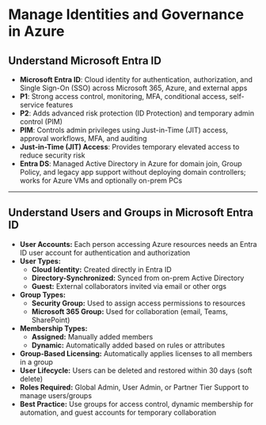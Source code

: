 # Manage Identities and Governance in Azure

## Understand Microsoft Entra ID

- **Microsoft Entra ID**: Cloud identity for authentication, authorization, and Single Sign-On (SSO) across Microsoft 365, Azure, and external apps  
- **P1**: Strong access control, monitoring, MFA, conditional access, self-service features  
- **P2**: Adds advanced risk protection (ID Protection) and temporary admin control (PIM)  
- **PIM**: Controls admin privileges using Just-in-Time (JIT) access, approval workflows, MFA, and auditing  
- **Just-in-Time (JIT) Access**: Provides temporary elevated access to reduce security risk  
- **Entra DS**: Managed Active Directory in Azure for domain join, Group Policy, and legacy app support without deploying domain controllers; works for Azure VMs and optionally on-prem PCs

---

## Understand Users and Groups in Microsoft Entra ID

- **User Accounts:** Each person accessing Azure resources needs an Entra ID user account for authentication and authorization  
- **User Types:**  
  - **Cloud Identity:** Created directly in Entra ID  
  - **Directory-Synchronized:** Synced from on-prem Active Directory  
  - **Guest:** External collaborators invited via email or other orgs  
- **Group Types:**  
  - **Security Group:** Used to assign access permissions to resources  
  - **Microsoft 365 Group:** Used for collaboration (email, Teams, SharePoint)  
- **Membership Types:**  
  - **Assigned:** Manually added members  
  - **Dynamic:** Automatically added based on rules or attributes  
- **Group-Based Licensing:** Automatically applies licenses to all members in a group  
- **User Lifecycle:** Users can be deleted and restored within 30 days (soft delete)  
- **Roles Required:** Global Admin, User Admin, or Partner Tier Support to manage users/groups  
- **Best Practice:** Use groups for access control, dynamic membership for automation, and guest accounts for temporary collaboration  
